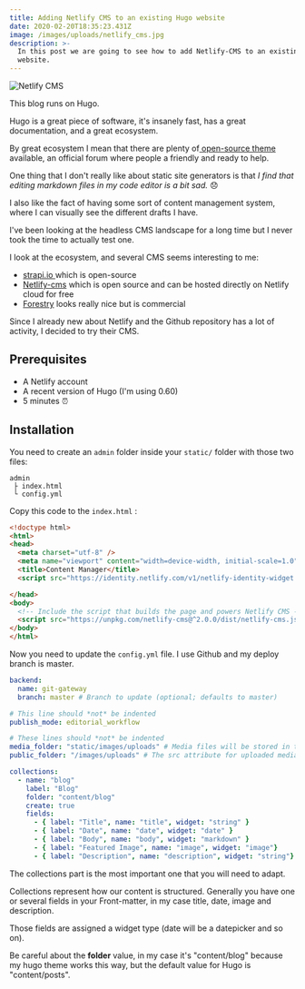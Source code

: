 ```yaml
---
title: Adding Netlify CMS to an existing Hugo website
date: 2020-02-20T18:35:23.431Z
image: /images/uploads/netlify_cms.jpg
description: >-
  In this post we are going to see how to add Netlify-CMS to an existing Hugo
  website.
---
```

![Netlify CMS](/images/uploads/netlify_cms.jpg)

This blog runs on Hugo. 

Hugo is a great piece of software, it's insanely fast, has a great documentation, and a great ecosystem.

By great ecosystem I mean that there are plenty of[ open-source theme](https://themes.gohugo.io/) available, an official forum where people a friendly and ready to help. 

One thing that I don't really like about static site generators is that *I find that editing markdown files in my code editor is a bit sad.* 😞

I also like the fact of having some sort of content management system, where I can visually see the different drafts I have. 

I've been looking at the headless CMS landscape for a long time but I never took the time to actually test one.

I look at the ecosystem, and several CMS seems interesting to me:

* [strapi.io ](https://github.com/strapi/strapi)which is open-source
* [Netlify-cms](https://github.com/netlify/netlify-cms) which is open source and can be hosted directly on Netlify cloud for free
* [Forestry](https://forestry.io/) looks really nice but is commercial 

Since I already new about Netlify and the Github repository has a lot of activity, I decided to try their CMS.

## Prerequisites

* A Netlify account
* A recent version of Hugo (I'm using 0.60)
* 5 minutes ⏰

## Installation

You need to create an `admin` folder inside your `static/` folder with those two files:

```x
admin
 ├ index.html
 └ config.yml
```

Copy this code to the `index.html` :

```html
<!doctype html>
<html>
<head>
  <meta charset="utf-8" />
  <meta name="viewport" content="width=device-width, initial-scale=1.0" />
  <title>Content Manager</title>
  <script src="https://identity.netlify.com/v1/netlify-identity-widget.js"></script>

</head>
<body>
  <!-- Include the script that builds the page and powers Netlify CMS -->
  <script src="https://unpkg.com/netlify-cms@^2.0.0/dist/netlify-cms.js"></script>
</body>
</html>
```

Now you need to update the `config.yml` file. I use Github and my deploy branch is master.

```yaml
backend:
  name: git-gateway
  branch: master # Branch to update (optional; defaults to master)

# This line should *not* be indented
publish_mode: editorial_workflow

# These lines should *not* be indented
media_folder: "static/images/uploads" # Media files will be stored in the repo under static/images/uploads
public_folder: "/images/uploads" # The src attribute for uploaded media will begin with /images/uploads

collections:
  - name: "blog"
    label: "Blog"
    folder: "content/blog"
    create: true
    fields:
      - { label: "Title", name: "title", widget: "string" }
      - { label: "Date", name: "date", widget: "date" }
      - { label: "Body", name: "body", widget: "markdown" }
      - { label: "Featured Image", name: "image", widget: "image"}
      - { label: "Description", name: "description", widget: "string"}
```



The collections part is the most important one that you will need to adapt. 

Collections represent how our content is structured. Generally you have one or several fields in your Front-matter, in my case title, date, image and description. 

Those fields are assigned a widget type (date will be a datepicker and so on). 

Be careful about the **folder** value, in my case it's "content/blog" because my hugo theme works this way, but the default value for Hugo is "content/posts".
